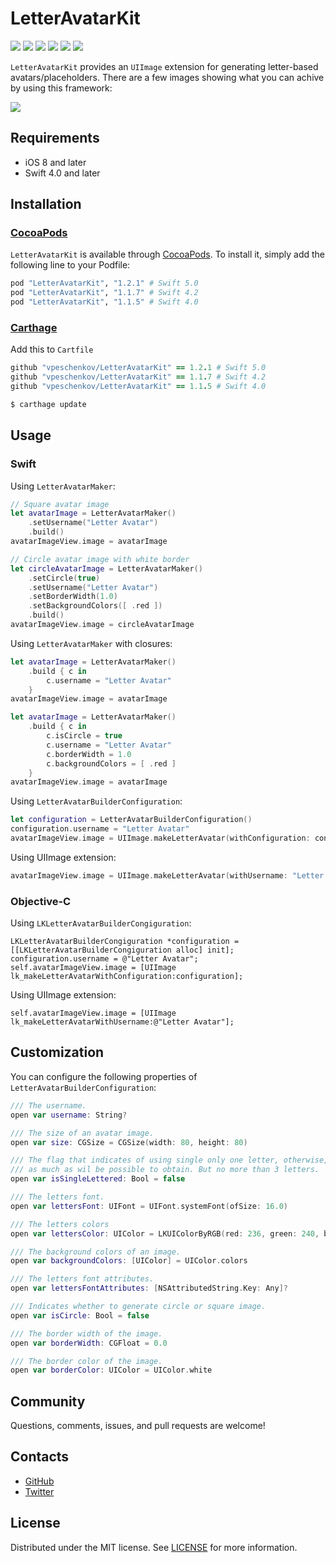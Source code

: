 # LetterAvatarKit

![][Platform] ![][Travis] ![][Pods] ![][Carthage compatible] ![][Swift Version] ![][Codacy Badge]

`LetterAvatarKit` provides an ```UIImage``` extension for generating letter-based avatars/placeholders. There are a few images showing what you can achive by using this framework:

![][screenshots]

## Requirements
- iOS 8 and later
- Swift 4.0 and later

## Installation

### [CocoaPods](https://cocoapods.org)

`LetterAvatarKit` is available through [CocoaPods](https://cocoapods.org). To install
it, simply add the following line to your Podfile:
```ruby
pod "LetterAvatarKit", "1.2.1" # Swift 5.0
pod "LetterAvatarKit", "1.1.7" # Swift 4.2
pod "LetterAvatarKit", "1.1.5" # Swift 4.0
```

### [Carthage](https://github.com/Carthage/Carthage)

Add this to `Cartfile`

```ruby
github "vpeschenkov/LetterAvatarKit" == 1.2.1 # Swift 5.0
github "vpeschenkov/LetterAvatarKit" == 1.1.7 # Swift 4.2
github "vpeschenkov/LetterAvatarKit" == 1.1.5 # Swift 4.0
```

```sh
$ carthage update
```

## Usage

### Swift

Using `LetterAvatarMaker`:

```swift
// Square avatar image
let avatarImage = LetterAvatarMaker()
    .setUsername("Letter Avatar")
    .build()
avatarImageView.image = avatarImage

// Circle avatar image with white border
let circleAvatarImage = LetterAvatarMaker()
    .setCircle(true)
    .setUsername("Letter Avatar")
    .setBorderWidth(1.0)
    .setBackgroundColors([ .red ])
    .build()
avatarImageView.image = circleAvatarImage
```

Using `LetterAvatarMaker` with closures:

```swift
let avatarImage = LetterAvatarMaker()
    .build { c in
        c.username = "Letter Avatar"
    }
avatarImageView.image = avatarImage

let avatarImage = LetterAvatarMaker()
    .build { c in
        c.isCircle = true
        c.username = "Letter Avatar"
        c.borderWidth = 1.0
        c.backgroundColors = [ .red ]
    }
avatarImageView.image = avatarImage
```

Using `LetterAvatarBuilderConfiguration`:
```swift
let configuration = LetterAvatarBuilderConfiguration()
configuration.username = "Letter Avatar"
avatarImageView.image = UIImage.makeLetterAvatar(withConfiguration: configuration)
```

Using UIImage extension:
```swift
avatarImageView.image = UIImage.makeLetterAvatar(withUsername: "Letter Avatar")
```

### Objective-C

Using `LKLetterAvatarBuilderCongiguration`:
```objc
LKLetterAvatarBuilderCongiguration *configuration = [[LKLetterAvatarBuilderCongiguration alloc] init];
configuration.username = @"Letter Avatar";
self.avatarImageView.image = [UIImage lk_makeLetterAvatarWithConfiguration:configuration];
```
Using UIImage extension:
```objc
self.avatarImageView.image = [UIImage lk_makeLetterAvatarWithUsername:@"Letter Avatar"];
```

## Customization

You can configure the following properties of `LetterAvatarBuilderConfiguration`:

```swift
/// The username.
open var username: String?
```

```swift
/// The size of an avatar image.
open var size: CGSize = CGSize(width: 80, height: 80)
```

```swift
/// The flag that indicates of using single only one letter, otherwise,
/// as much as wil be possible to obtain. But no more than 3 letters.
open var isSingleLettered: Bool = false
```

```swift
/// The letters font.
open var lettersFont: UIFont = UIFont.systemFont(ofSize: 16.0)
```

```swift
/// The letters colors
open var lettersColor: UIColor = LKUIColorByRGB(red: 236, green: 240, blue: 241)
```

```swift
/// The background colors of an image.
open var backgroundColors: [UIColor] = UIColor.colors
```

```swift
/// The letters font attributes.
open var lettersFontAttributes: [NSAttributedString.Key: Any]?
```

```swift
/// Indicates whether to generate circle or square image.
open var isCircle: Bool = false
```

```swift
/// The border width of the image.
open var borderWidth: CGFloat = 0.0
```

```swift
/// The border color of the image.
open var borderColor: UIColor = UIColor.white
```

## Community

Questions, comments, issues, and pull requests are welcome!

## Contacts

- [GitHub](https://github.com/vpeschenkov)
- [Twitter](https://twitter.com/vpeschenkov)

## License

Distributed under the MIT license. See [LICENSE](https://github.com/vpeschenkov/LetterAvatarKit/blob/master/LICENSE) for more information.

[Screenshots]: https://i.imgur.com/n3SjH6q.jpg
[Platform]: https://cocoapod-badges.herokuapp.com/p/LetterAvatarKit/badge.png
[Travis]: https://travis-ci.org/vpeschenkov/LetterAvatarKit.svg?branch=master
[Pods]: https://cocoapod-badges.herokuapp.com/v/LetterAvatarKit/badge.png
[Swift Version]: https://img.shields.io/badge/swift-5.0-orange.svg?style=flat
[Codacy Badge]: https://api.codacy.com/project/badge/Grade/d0f9b1a4ccb64d4aacd18a971e4cf8b7
[Carthage compatible]: https://img.shields.io/badge/Carthage-compatible-4BC51D.svg?style=flat(https://github.com/Carthage/Carthage)
